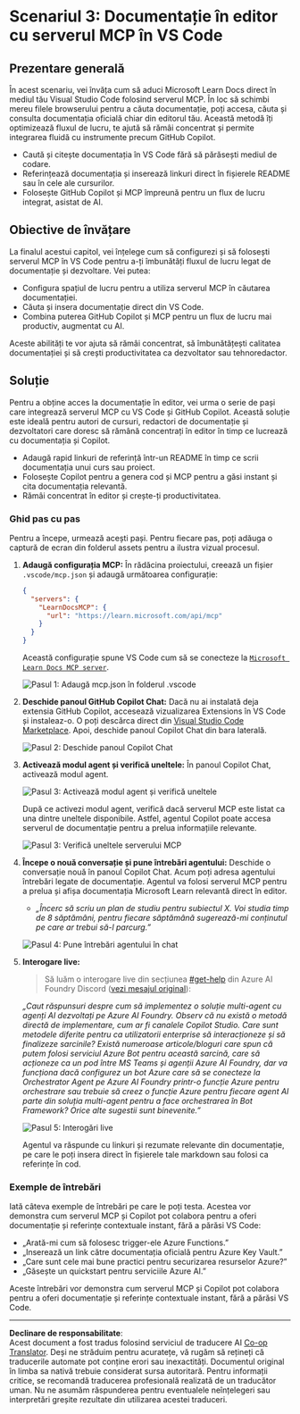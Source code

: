 <!--
CO_OP_TRANSLATOR_METADATA:
{
  "original_hash": "db532b1ec386c9ce38c791653dc3c881",
  "translation_date": "2025-06-21T14:43:47+00:00",
  "source_file": "09-CaseStudy/docs-mcp/solution/scenario3/README.md",
  "language_code": "ro"
}
-->
# Scenariul 3: Documentație în editor cu serverul MCP în VS Code

## Prezentare generală

În acest scenariu, vei învăța cum să aduci Microsoft Learn Docs direct în mediul tău Visual Studio Code folosind serverul MCP. În loc să schimbi mereu filele browserului pentru a căuta documentație, poți accesa, căuta și consulta documentația oficială chiar din editorul tău. Această metodă îți optimizează fluxul de lucru, te ajută să rămâi concentrat și permite integrarea fluidă cu instrumente precum GitHub Copilot.

- Caută și citește documentația în VS Code fără să părăsești mediul de codare.
- Referințează documentația și inserează linkuri direct în fișierele README sau în cele ale cursurilor.
- Folosește GitHub Copilot și MCP împreună pentru un flux de lucru integrat, asistat de AI.

## Obiective de învățare

La finalul acestui capitol, vei înțelege cum să configurezi și să folosești serverul MCP în VS Code pentru a-ți îmbunătăți fluxul de lucru legat de documentație și dezvoltare. Vei putea:

- Configura spațiul de lucru pentru a utiliza serverul MCP în căutarea documentației.
- Căuta și insera documentație direct din VS Code.
- Combina puterea GitHub Copilot și MCP pentru un flux de lucru mai productiv, augmentat cu AI.

Aceste abilități te vor ajuta să rămâi concentrat, să îmbunătățești calitatea documentației și să crești productivitatea ca dezvoltator sau tehnoredactor.

## Soluție

Pentru a obține acces la documentație în editor, vei urma o serie de pași care integrează serverul MCP cu VS Code și GitHub Copilot. Această soluție este ideală pentru autori de cursuri, redactori de documentație și dezvoltatori care doresc să rămână concentrați în editor în timp ce lucrează cu documentația și Copilot.

- Adaugă rapid linkuri de referință într-un README în timp ce scrii documentația unui curs sau proiect.
- Folosește Copilot pentru a genera cod și MCP pentru a găsi instant și cita documentația relevantă.
- Rămâi concentrat în editor și crește-ți productivitatea.

### Ghid pas cu pas

Pentru a începe, urmează acești pași. Pentru fiecare pas, poți adăuga o captură de ecran din folderul assets pentru a ilustra vizual procesul.

1. **Adaugă configurația MCP:**
   În rădăcina proiectului, creează un fișier `.vscode/mcp.json` și adaugă următoarea configurație:
   ```json
   {
     "servers": {
       "LearnDocsMCP": {
         "url": "https://learn.microsoft.com/api/mcp"
       }
     }
   }
   ```
   Această configurație spune VS Code cum să se conecteze la [`Microsoft Learn Docs MCP server`](https://github.com/MicrosoftDocs/mcp).
   
   ![Pasul 1: Adaugă mcp.json în folderul .vscode](../../../../../../translated_images/step1-mcp-json.c06a007fccc3edfaf0598a31903c9ec71476d9fd3ae6c1b2b4321fd38688ca4b.ro.png)
    
2. **Deschide panoul GitHub Copilot Chat:**
   Dacă nu ai instalată deja extensia GitHub Copilot, accesează vizualizarea Extensions în VS Code și instaleaz-o. O poți descărca direct din [Visual Studio Code Marketplace](https://marketplace.visualstudio.com/items?itemName=GitHub.copilot-chat). Apoi, deschide panoul Copilot Chat din bara laterală.

   ![Pasul 2: Deschide panoul Copilot Chat](../../../../../../translated_images/step2-copilot-panel.f1cc86e9b9b8cd1a85e4df4923de8bafee4830541ab255e3c90c09777fed97db.ro.png)

3. **Activează modul agent și verifică uneltele:**
   În panoul Copilot Chat, activează modul agent.

   ![Pasul 3: Activează modul agent și verifică uneltele](../../../../../../translated_images/step3-agent-mode.cdc32520fd7dd1d149c3f5226763c1d85a06d3c041d4cc983447625bdbeff4d4.ro.png)

   După ce activezi modul agent, verifică dacă serverul MCP este listat ca una dintre uneltele disponibile. Astfel, agentul Copilot poate accesa serverul de documentație pentru a prelua informațiile relevante.
   
   ![Pasul 3: Verifică uneltele serverului MCP](../../../../../../translated_images/step3-verify-mcp-tool.76096a6329cbfecd42888780f322370a0d8c8fa003ed3eeb7ccd23f0fc50c1ad.ro.png)

4. **Începe o nouă conversație și pune întrebări agentului:**
   Deschide o conversație nouă în panoul Copilot Chat. Acum poți adresa agentului întrebări legate de documentație. Agentul va folosi serverul MCP pentru a prelua și afișa documentația Microsoft Learn relevantă direct în editor.

   - *„Încerc să scriu un plan de studiu pentru subiectul X. Voi studia timp de 8 săptămâni, pentru fiecare săptămână sugerează-mi conținutul pe care ar trebui să-l parcurg.”*

   ![Pasul 4: Pune întrebări agentului în chat](../../../../../../translated_images/step4-prompt-chat.12187bb001605efc5077992b621f0fcd1df12023c5dce0464f8eb8f3d595218f.ro.png)

5. **Interogare live:**

   > Să luăm o interogare live din secțiunea [#get-help](https://discord.gg/D6cRhjHWSC) din Azure AI Foundry Discord ([vezi mesajul original](https://discord.com/channels/1113626258182504448/1385498306720829572)):
   
   *„Caut răspunsuri despre cum să implementez o soluție multi-agent cu agenți AI dezvoltați pe Azure AI Foundry. Observ că nu există o metodă directă de implementare, cum ar fi canalele Copilot Studio. Care sunt metodele diferite pentru ca utilizatorii enterprise să interacționeze și să finalizeze sarcinile?
Există numeroase articole/bloguri care spun că putem folosi serviciul Azure Bot pentru această sarcină, care să acționeze ca un pod între MS Teams și agenții Azure AI Foundry, dar va funcționa dacă configurez un bot Azure care să se conecteze la Orchestrator Agent pe Azure AI Foundry printr-o funcție Azure pentru orchestrare sau trebuie să creez o funcție Azure pentru fiecare agent AI parte din soluția multi-agent pentru a face orchestrarea în Bot Framework? Orice alte sugestii sunt binevenite.”*

   ![Pasul 5: Interogări live](../../../../../../translated_images/step5-live-queries.49db3e4a50bea27327e3cb18c24d263b7d134930d78e7392f9515a1c00264a7f.ro.png)

   Agentul va răspunde cu linkuri și rezumate relevante din documentație, pe care le poți insera direct în fișierele tale markdown sau folosi ca referințe în cod.

### Exemple de întrebări

Iată câteva exemple de întrebări pe care le poți testa. Acestea vor demonstra cum serverul MCP și Copilot pot colabora pentru a oferi documentație și referințe contextuale instant, fără a părăsi VS Code:

- „Arată-mi cum să folosesc trigger-ele Azure Functions.”
- „Inserează un link către documentația oficială pentru Azure Key Vault.”
- „Care sunt cele mai bune practici pentru securizarea resurselor Azure?”
- „Găsește un quickstart pentru serviciile Azure AI.”

Aceste întrebări vor demonstra cum serverul MCP și Copilot pot colabora pentru a oferi documentație și referințe contextuale instant, fără a părăsi VS Code.

---

**Declinare de responsabilitate**:  
Acest document a fost tradus folosind serviciul de traducere AI [Co-op Translator](https://github.com/Azure/co-op-translator). Deși ne străduim pentru acuratețe, vă rugăm să rețineți că traducerile automate pot conține erori sau inexactități. Documentul original în limba sa nativă trebuie considerat sursa autoritară. Pentru informații critice, se recomandă traducerea profesională realizată de un traducător uman. Nu ne asumăm răspunderea pentru eventualele neînțelegeri sau interpretări greșite rezultate din utilizarea acestei traduceri.